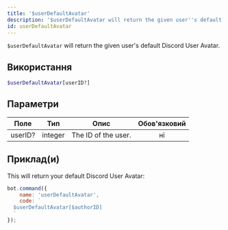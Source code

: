```yaml
---
title: '$userDefaultAvatar'
description: '$userDefaultAvatar will return the given user''s default Discord User Avatar.'
id: userDefaultAvatar
---
```


`$userDefaultAvatar` will return the given user's default Discord User Avatar.

## Використання

```php
$userDefaultAvatar[userID?]
```

## Параметри

| Поле    | Тип     | Опис                | Обов'язковий |
| ------- | ------- | ------------------- |:------------:|
| userID? | integer | The ID of the user. |      ні      |

## Приклад(и)

This will return your default Discord User Avatar:

```javascript
bot.command({
    name: 'userDefaultAvatar',
    code: `
  $userDefaultAvatar[$authorID]
  `
});
```
